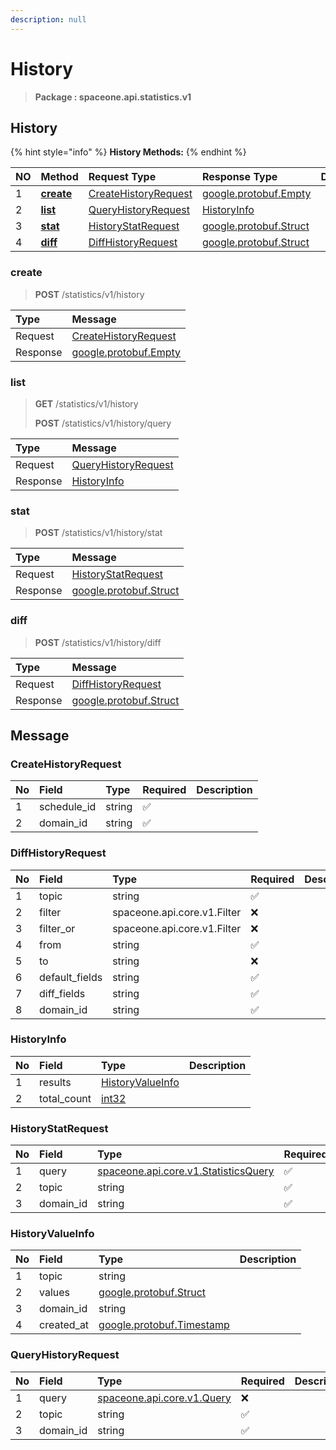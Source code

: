 ```yaml
---
description: null
---
```


# History

> **Package : spaceone.api.statistics.v1**

## History

{% hint style="info" %}
**History Methods:**
{% endhint %}

| NO | Method | Request Type | Response Type | Description |
| :--- | :--- | :--- | :--- | :--- |
| 1 | [**create**](history.md#create) | [CreateHistoryRequest](history.md#createhistoryrequest) | [google.protobuf.Empty](https://github.com/protocolbuffers/protobuf/blob/master/src/google/protobuf/empty.proto) |  |
| 2 | [**list**](history.md#list) | [QueryHistoryRequest](history.md#queryhistoryrequest) | [HistoryInfo](history.md#historyinfo) |  |
| 3 | [**stat**](history.md#stat) | [HistoryStatRequest](history.md#historystatrequest) | [google.protobuf.Struct](https://github.com/protocolbuffers/protobuf/blob/master/src/google/protobuf/struct.proto) |  |
| 4 | [**diff**](history.md#diff) | [DiffHistoryRequest](history.md#diffhistoryrequest) | [google.protobuf.Struct](https://github.com/protocolbuffers/protobuf/blob/master/src/google/protobuf/struct.proto) |  |

### create

> **POST** /statistics/v1/history

| Type | Message |
| :--- | :--- |
| Request | [CreateHistoryRequest](history.md#createhistoryrequest) |
| Response | [google.protobuf.Empty](https://github.com/protocolbuffers/protobuf/blob/master/src/google/protobuf/empty.proto) |

### list

> **GET** /statistics/v1/history
>
> **POST** /statistics/v1/history/query

| Type | Message |
| :--- | :--- |
| Request | [QueryHistoryRequest](history.md#queryhistoryrequest) |
| Response | [HistoryInfo](history.md#historyinfo) |

### stat

> **POST** /statistics/v1/history/stat

| Type | Message |
| :--- | :--- |
| Request | [HistoryStatRequest](history.md#historystatrequest) |
| Response | [google.protobuf.Struct](https://github.com/protocolbuffers/protobuf/blob/master/src/google/protobuf/struct.proto) |

### diff

> **POST** /statistics/v1/history/diff

| Type | Message |
| :--- | :--- |
| Request | [DiffHistoryRequest](history.md#diffhistoryrequest) |
| Response | [google.protobuf.Struct](https://github.com/protocolbuffers/protobuf/blob/master/src/google/protobuf/struct.proto) |

## Message

### CreateHistoryRequest

| No | Field | Type | Required | Description |
| :--- | :--- | :--- | :--- | :--- |
| 1 | schedule\_id | string | ✅ |  |
| 2 | domain\_id | string | ✅ |  |

### DiffHistoryRequest

| No | Field | Type | Required | Description |
| :--- | :--- | :--- | :--- | :--- |
| 1 | topic | string | ✅ |  |
| 2 | filter | spaceone.api.core.v1.Filter | ❌ |  |
| 3 | filter\_or | spaceone.api.core.v1.Filter | ❌ |  |
| 4 | from | string | ✅ |  |
| 5 | to | string | ❌ |  |
| 6 | default\_fields | string | ✅ |  |
| 7 | diff\_fields | string | ✅ |  |
| 8 | domain\_id | string | ✅ |  |

### HistoryInfo

| No | Field | Type | Description |
| :--- | :--- | :--- | :--- |
| 1 | results | [HistoryValueInfo](history.md#historyvalueinfo) |  |
| 2 | total\_count | [int32](https://github.com/protocolbuffers/protobuf/blob/master/src/google/protobuf/type.proto) |  |

### HistoryStatRequest

| No | Field | Type | Required | Description |
| :--- | :--- | :--- | :--- | :--- |
| 1 | query | [spaceone.api.core.v1.StatisticsQuery](https://spaceone-dev.gitbook.io/api-reference/common-v1/statistics-query) | ✅ |  |
| 2 | topic | string | ✅ |  |
| 3 | domain\_id | string | ✅ |  |

### HistoryValueInfo

| No | Field | Type | Description |
| :--- | :--- | :--- | :--- |
| 1 | topic | string |  |
| 2 | values | [google.protobuf.Struct](https://github.com/protocolbuffers/protobuf/blob/master/src/google/protobuf/struct.proto) |  |
| 3 | domain\_id | string |  |
| 4 | created\_at | [google.protobuf.Timestamp](https://github.com/protocolbuffers/protobuf/blob/master/src/google/protobuf/timestamp.proto) |  |

### QueryHistoryRequest

| No | Field | Type | Required | Description |
| :--- | :--- | :--- | :--- | :--- |
| 1 | query | [spaceone.api.core.v1.Query](https://spaceone-dev.gitbook.io/api-reference/common-v1/search-query) | ❌ |  |
| 2 | topic | string | ✅ |  |
| 3 | domain\_id | string | ✅ |  |

